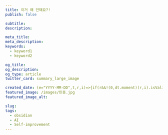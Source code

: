 ```yaml
---
title: 이거 왜 안돼요?!
publish: false

subtitle:
description:

meta_title:
meta_description:
keywords:
  - keyword1
  - keyword2

og_title:
og_description:
og_type: article
twitter_card: summary_large_image

created_date: (e="YYYY-MM-DD",t,r,i)=>{if(r&&!(0,dt.moment)(r,i).isValid())throw new O("Invalid reference date format, try specifying one with the argument 'reference_format'");let o;return typeof t=="string"?o=dt.moment.duration(t):typeof t=="number"&&(o=dt.moment.duration(t,"days")),(0,dt.moment)(r,i).add(o).format(e)}
featured_image: /images/민증.jpg
featured_image_alt:

slug:
tags:
  - obsidian
  - AI
  - Self-improvement
---
```


<!-- 여기에 블로그 게시물 콘텐츠 작성 시작 -->

